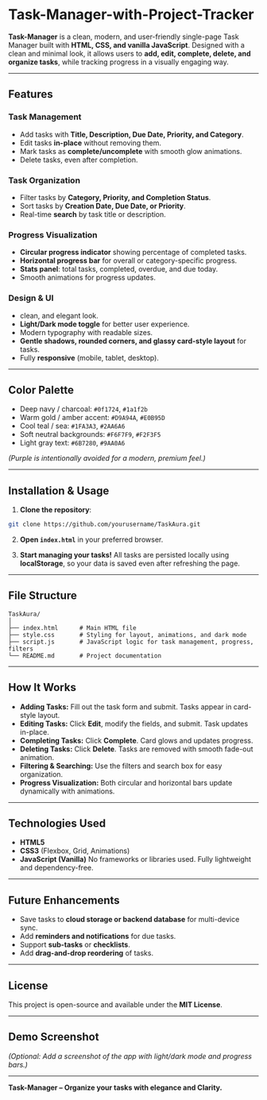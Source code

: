 # Task-Manager-with-Project-Tracker

**Task-Manager** is a clean, modern, and user-friendly single-page Task Manager built with **HTML, CSS, and vanilla JavaScript**. Designed with a clean and minimal look, it allows users to **add, edit, complete, delete, and organize tasks**, while tracking progress in a visually engaging way.

---

## Features

### Task Management

* Add tasks with **Title, Description, Due Date, Priority, and Category**.
* Edit tasks **in-place** without removing them.
* Mark tasks as **complete/uncomplete** with smooth glow animations.
* Delete tasks, even after completion.

### Task Organization

* Filter tasks by **Category, Priority, and Completion Status**.
* Sort tasks by **Creation Date, Due Date, or Priority**.
* Real-time **search** by task title or description.

### Progress Visualization

* **Circular progress indicator** showing percentage of completed tasks.
* **Horizontal progress bar** for overall or category-specific progress.
* **Stats panel**: total tasks, completed, overdue, and due today.
* Smooth animations for progress updates.

### Design & UI

* clean, and elegant look.
* **Light/Dark mode toggle** for better user experience.
* Modern typography with readable sizes.
* **Gentle shadows, rounded corners, and glassy card-style layout** for tasks.
* Fully **responsive** (mobile, tablet, desktop).

---

## Color Palette

* Deep navy / charcoal: `#0f1724`, `#1a1f2b`
* Warm gold / amber accent: `#D9A94A`, `#E0B95D`
* Cool teal / sea: `#1FA3A3`, `#2AA6A6`
* Soft neutral backgrounds: `#F6F7F9`, `#F2F3F5`
* Light gray text: `#6B7280`, `#9AA0A6`

*(Purple is intentionally avoided for a modern, premium feel.)*

---

## Installation & Usage

1. **Clone the repository**:

```bash
git clone https://github.com/yourusername/TaskAura.git
```

2. **Open `index.html`** in your preferred browser.

3. **Start managing your tasks!**
   All tasks are persisted locally using **localStorage**, so your data is saved even after refreshing the page.

---

## File Structure

```
TaskAura/
│
├── index.html      # Main HTML file
├── style.css       # Styling for layout, animations, and dark mode
├── script.js       # JavaScript logic for task management, progress, filters
└── README.md       # Project documentation
```

---

## How It Works

* **Adding Tasks:** Fill out the task form and submit. Tasks appear in card-style layout.
* **Editing Tasks:** Click **Edit**, modify the fields, and submit. Task updates in-place.
* **Completing Tasks:** Click **Complete**. Card glows and updates progress.
* **Deleting Tasks:** Click **Delete**. Tasks are removed with smooth fade-out animation.
* **Filtering & Searching:** Use the filters and search box for easy organization.
* **Progress Visualization:** Both circular and horizontal bars update dynamically with animations.

---

## Technologies Used

* **HTML5**
* **CSS3** (Flexbox, Grid, Animations)
* **JavaScript (Vanilla)**
  No frameworks or libraries used. Fully lightweight and dependency-free.

---

## Future Enhancements

* Save tasks to **cloud storage or backend database** for multi-device sync.
* Add **reminders and notifications** for due tasks.
* Support **sub-tasks** or **checklists**.
* Add **drag-and-drop reordering** of tasks.

---

## License

This project is open-source and available under the **MIT License**.

---

## Demo Screenshot

*(Optional: Add a screenshot of the app with light/dark mode and progress bars.)*

---

**Task-Manager – Organize your tasks with elegance and Clarity.**
